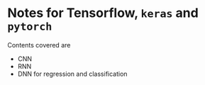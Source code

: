 # Notes for Tensorflow, `keras` and `pytorch`

Contents covered are

- CNN 
- RNN
- DNN for regression and classification

